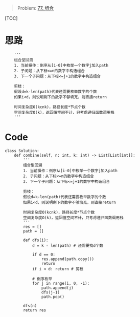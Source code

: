 
> Problem: [77. 组合](https://leetcode.cn/problems/combinations/description/)

[TOC]

# 思路

        '''
        组合型回溯
        1. 当前操作：倒序从[i-0]中枚举一个数字j加入path
        2. 子问题：从下标<=n的数字中构造组合
        3. 下一个子问题：从下标<=j+1的数字中构造组合

        剪枝：
        假设d=k-len(path)代表还需要枚举数字的个数
        如果i<d，则说明剩下的数字不够填充，则直接return

        时间复杂度O(kcnk)，路径长度*节点个数
        空间复杂度O(k)，返回值空间不计，只考虑递归函数调用栈
        '''


# Code
```Python3 []
class Solution:
    def combine(self, n: int, k: int) -> List[List[int]]:
        '''
        组合型回溯
        1. 当前操作：倒序从[i-0]中枚举一个数字j加入path
        2. 子问题：从下标<=n的数字中构造组合
        3. 下一个子问题：从下标<=j+1的数字中构造组合

        剪枝：
        假设d=k-len(path)代表还需要枚举数字的个数
        如果i<d，则说明剩下的数字不够填充，则直接return

        时间复杂度O(kcnk)，路径长度*节点个数
        空间复杂度O(k)，返回值空间不计，只考虑递归函数调用栈
        '''
        res = []
        path = []

        def dfs(i):
            d = k - len(path) # 还需要找d个数

            if d == 0:
                res.append(path.copy())
                return 
            if i < d: return # 剪枝

            # 倒序枚举
            for j in range(i, 0, -1):
                path.append(j)
                dfs(j-1)
                path.pop()
            
        dfs(n)
        return res
```
  
